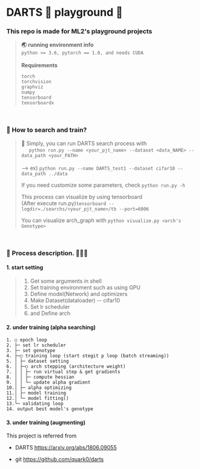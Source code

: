 # DARTS 🎯 playground 🧗‍

### This repo is made for ML2's playground projects
> **🌏 running environment info** <br>
> `python >= 3.6, pytorch == 1.0, and needs CUDA`
> <br><br>
> **Requirements** <br>
>
> `torch`<br>
> `torchvision`<br>
> `graphviz`<br>
> `numpy`<br>
> `tensorboard`<br>
> `tensorboardx`<br>


<br>

### 🚀 How to search and train?
> 🎲 Simply, you can run DARTS search process with <br> &nbsp;&nbsp;&nbsp;&nbsp; `python run.py --name <your_pjt_name> --dataset <data_NAME> --data_path <your_PATH>` <br><br>
> --> ex) `python run.py --name DARTS_test1 --dataset cifar10 --data_path ../data`
> 
> If you need customize some parameters, check `python run.py -h`
>
> This process can visualize by using tensorboard <br>
> (After execute run.py)`tensorboard --logdir=./searchs/<your_pjt_name>/tb --port=6006`<br>
>
> You can visualize arch_graph with `python visualize.py <arch's Genotype>` 
> 

<br>

### 🔗 Process description. 🥚🐣🐥
#### 1. start setting
> 1. Get some arguments in shell
> 2. Set training environment such as using GPU
> 3. Define model(Network) and optimizers
> 4. Make Dataset(dataloader) -- cifar10
> 5. Set lr scheduler
> 6. and Define arch 


#### 2. under training (alpha searching)
```
1. ○ epoch loop
2. ├─ set lr scheduler 
3. ├─ set genotype
4. ├─○ training loop (start stegit p loop (batch streaming))
5. │ ├─ dataset setting
6. │ ├─○ arch stepping (architecture weight)
7. │ │ ├─ run virtual step & get gradients
8. │ │ ├─ compute hessian
9. │ │ └─ update alpha gradient
10.│ ├─ alpha optimizing
11.│ ├─ model training
12.│ └─ model fitting()
13.└─ validating loop
14. output best model's genotype
```

#### 3. under training (augmenting)




This project is referred from

- DARTS https://arxiv.org/abs/1806.09055

- git https://github.com/quark0/darts
